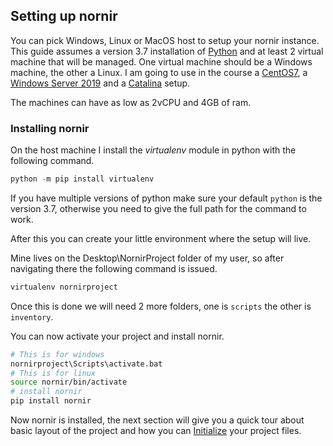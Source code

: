 ## Setting up nornir

You can pick Windows, Linux or MacOS host to setup your nornir instance.
This guide assumes a version 3.7 installation of [Python](https://www.python.org/downloads/release/python-370/) and at least 2 virtual machine that will be managed.
One virtual machine should be a Windows machine, the other a Linux. I am going to use in the course a [CentOS7](https://www.centos.org/download/), a [Windows Server 2019](https://www.microsoft.com/en-us/cloud-platform/windows-server) and a [Catalina](https://www.apple.com/hu/macos/catalina/) setup. 

The machines can have as low as 2vCPU and 4GB of ram.

### Installing nornir

On the host machine I install the *virtualenv* module in python with the following command.

``` python
python -m pip install virtualenv
```

If you have multiple versions of python make sure your default `python` is the version 3.7, otherwise you need to give the full path for the command to work.

After this you can create your little environment where the setup will live.

Mine lives on the Desktop\NornirProject folder of my user, so after navigating there the following command is issued.

``` python
virtualenv nornirproject
```

Once this is done we will need 2 more folders, one is `scripts` the other is `inventory`.

You can now activate your project and install nornir.

``` bash
# This is for windows
nornirproject\Scripts\activate.bat
# This is for linux
source nornir/bin/activate
# install nornir
pip install nornir
```

Now nornir is installed, the next section will give you a quick tour about basic layout of the project and how you can [Initialize](/Guides/Initialize) your project files.


